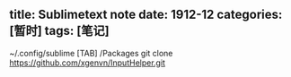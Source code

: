 title: Sublimetext note
date: 1912-12
categories: [暂时]
tags: [笔记]
---

<!--more-->
~/.config/sublime [TAB] /Packages git clone https://github.com/xgenvn/InputHelper.git
